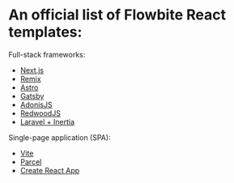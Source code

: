 # An official list of Flowbite React templates:

Full-stack frameworks:

- [Next.js](https://github.com/themesberg/flowbite-react-template-nextjs)
- [Remix](https://github.com/themesberg/flowbite-react-template-remix)
- [Astro](https://github.com/themesberg/flowbite-react-template-astro)
- [Gatsby](https://github.com/themesberg/flowbite-react-template-gatsby)
- [AdonisJS](https://github.com/themesberg/flowbite-react-template-adonisjs)
- [RedwoodJS](https://github.com/themesberg/flowbite-react-template-redwoodjs)
- [Laravel + Inertia](https://github.com/themesberg/flowbite-react-template-laravel)

Single-page application (SPA):

- [Vite](https://github.com/themesberg/flowbite-react-template-vite)
- [Parcel](https://github.com/themesberg/flowbite-react-template-parcel)
- [Create React App](https://github.com/themesberg/flowbite-react-template-cra)
